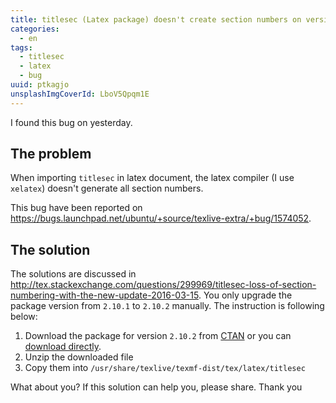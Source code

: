 ```yaml
---
title: titlesec (Latex package) doesn't create section numbers on version 2.10.1
categories:
  - en
tags:
  - titlesec
  - latex
  - bug
uuid: ptkagjo
unsplashImgCoverId: LboV5Qpqm1E
---
```


I found this bug on yesterday.

## The problem

When importing `titlesec` in latex document, the latex compiler (I use `xelatex`) doesn't generate all section numbers.

This bug have been reported on <https://bugs.launchpad.net/ubuntu/+source/texlive-extra/+bug/1574052>.

## The solution

The solutions are discussed in <http://tex.stackexchange.com/questions/299969/titlesec-loss-of-section-numbering-with-the-new-update-2016-03-15>.
You only upgrade the package version from `2.10.1` to `2.10.2` manually. The instruction is following below:

1. Download the package for version `2.10.2` from [CTAN](https://www.ctan.org/pkg/titlesec?lang=en) or you can [download directly](http://mirrors.ctan.org/macros/latex/contrib/titlesec.zip).
2. Unzip the downloaded file
3. Copy them into `/usr/share/texlive/texmf-dist/tex/latex/titlesec`

What about you? If this solution can help you, please share.
Thank you

